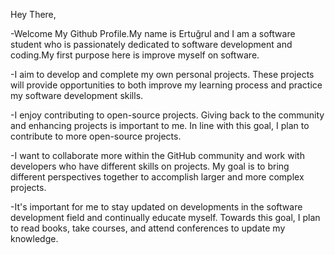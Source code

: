 Hey There,
  
   -Welcome My Github Profile.My name is Ertuğrul and I am a software student who is passionately dedicated to software development and coding.My first purpose here is improve myself on software.
   
  -I aim to develop and complete my own personal projects. These projects will provide opportunities to both improve my learning process and practice my software development skills.
  
  -I enjoy contributing to open-source projects. Giving back to the community and enhancing projects is important to me. In line with this goal, I plan to contribute to more open-source projects.
  
  -I want to collaborate more within the GitHub community and work with developers who have different skills on projects. My goal is to bring different perspectives together to accomplish larger and more complex projects.
  
  -It's important for me to stay updated on developments in the software development field and continually educate myself. Towards this goal, I plan to read books, take courses, and attend conferences to update my knowledge.

